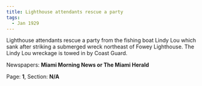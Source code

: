 ```yaml
---  
title: Lighthouse attendants rescue a party  
tags:  
  - Jan 1929  
---  
```

  
Lighthouse attendants rescue a party from the fishing boat Lindy Lou which sank after striking a submerged wreck northeast of Fowey Lighthouse. The Lindy Lou wreckage is towed in by Coast Guard.  
  
Newspapers: **Miami Morning News or The Miami Herald**  
  
Page: **1**, Section: **N/A** 
